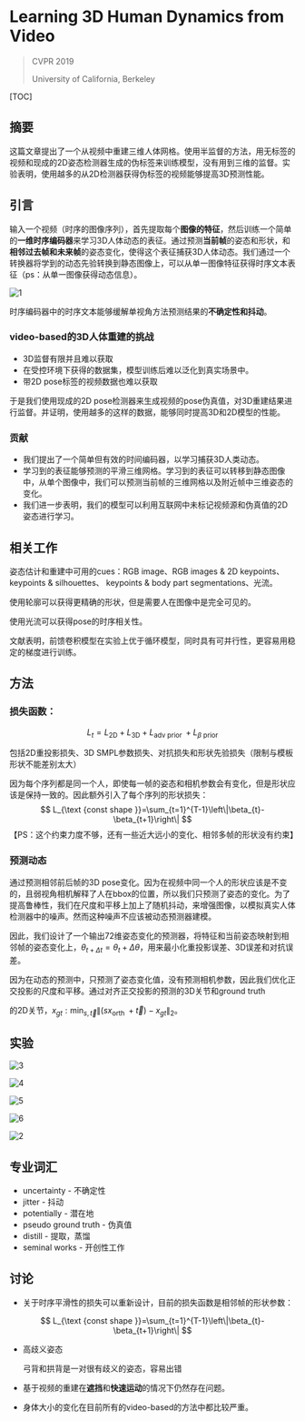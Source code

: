 # Learning 3D Human Dynamics from Video

> CVPR 2019
>
> University of California, Berkeley

[TOC]

## 摘要

这篇文章提出了一个从视频中重建三维人体网格。使用半监督的方法，用无标签的视频和现成的2D姿态检测器生成的伪标签来训练模型，没有用到三维的监督。实验表明，使用越多的从2D检测器获得伪标签的视频能够提高3D预测性能。

## 引言

输入一个视频（时序的图像序列），首先提取每个**图像的特征**，然后训练一个简单的**一维时序编码器**来学习3D人体动态的表征。通过预测**当前帧**的姿态和形状，和**相邻过去帧和未来帧**的姿态变化，使得这个表征捕获3D人体动态。我们通过一个转换器将学到的动态先验转换到静态图像上，可以从单一图像特征获得时序文本表征（ps：从单一图像获得动态信息）。

![1](1.png)

时序编码器中的时序文本能够缓解单视角方法预测结果的**不确定性和抖动**。

### video-based的3D人体重建的挑战

- 3D监督有限并且难以获取
- 在受控环境下获得的数据集，模型训练后难以泛化到真实场景中。
- 带2D pose标签的视频数据也难以获取

于是我们使用现成的2D pose检测器来生成视频的pose伪真值，对3D重建结果进行监督。并证明，使用越多的这样的数据，能够同时提高3D和2D模型的性能。

### 贡献

- 我们提出了一个简单但有效的时间编码器，以学习捕获3D人类动态。
- 学习到的表征能够预测的平滑三维网格。学习到的表征可以转移到静态图像中，从单个图像中，我们可以预测当前帧的三维网格以及附近帧中三维姿态的变化。
- 我们进一步表明，我们的模型可以利用互联网中未标记视频源和伪真值的2D姿态进行学习。

## 相关工作

姿态估计和重建中可用的cues：RGB image、RGB images & 2D keypoints、keypoints & silhouettes、 keypoints & body part segmentations、光流。

使用轮廓可以获得更精确的形状，但是需要人在图像中是完全可见的。

使用光流可以获得pose的时序相关性。

文献表明，前馈卷积模型在实验上优于循环模型，同时具有可并行性，更容易用稳定的梯度进行训练。

## 方法

### 损失函数：

$$
L_{t}=L_{2 \mathrm{D}}+L_{3 \mathrm{D}}+L_{\text {adv prior }}+L_{\beta \text { prior }}
$$

包括2D重投影损失、3D SMPL参数损失、对抗损失和形状先验损失（限制与模板形状不能差别太大）

因为每个序列都是同一个人，即使每一帧的姿态和相机参数会有变化，但是形状应该是保持一致的。因此额外引入了每个序列的形状损失：
$$
L_{\text {const shape }}=\sum_{t=1}^{T-1}\left\|\beta_{t}-\beta_{t+1}\right\|
$$
【PS：这个约束力度不够，还有一些近大远小的变化、相邻多帧的形状没有约束】

### 预测动态

通过预测相邻前后帧的3D pose变化。因为在视频中同一个人的形状应该是不变的，且弱视角相机解释了人在bbox的位置，所以我们只预测了姿态的变化。为了提高鲁棒性，我们在尺度和平移上加上了随机抖动，来增强图像，以模拟真实人体检测器中的噪声。然而这种噪声不应该被动态预测器建模。

因此，我们设计了一个输出72维姿态变化的预测器，将特征和当前姿态映射到相邻帧的姿态变化上，$\theta_{t+\Delta t}=\theta_{t}+\Delta \theta$，用来最小化重投影误差、3D误差和对抗误差。

因为在动态的预测中，只预测了姿态变化值，没有预测相机参数，因此我们优化正交投影的尺度和平移。通过对齐正交投影的预测的3D关节和ground truth

的2D关节，$x_{g t}: \min _{s, \vec{t}}\left\|\left(s x_{\text {orth }}+\vec{t}\right)-x_{g t}\right\|_{2}$。

## 实验

![3](3.png)

![4](4.png)

![5](5.png)

![6](6.png)

![2](2.png)

## 专业词汇

- uncertainty - 不确定性
- jitter - 抖动
- potentially - 潜在地
- pseudo ground truth - 伪真值
- distill - 提取，蒸馏
- seminal works - 开创性工作

## 讨论

- 关于时序平滑性的损失可以重新设计，目前的损失函数是相邻帧的形状参数：

$$
L_{\text {const shape }}=\sum_{t=1}^{T-1}\left\|\beta_{t}-\beta_{t+1}\right\|
$$

- 高歧义姿态

  弓背和拱背是一对很有歧义的姿态，容易出错

- 基于视频的重建在**遮挡**和**快速运动**的情况下仍然存在问题。

- 身体大小的变化在目前所有的video-based的方法中都比较严重。
